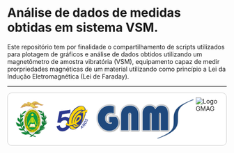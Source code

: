 # Análise de dados de medidas obtidas em sistema VSM.
Este repositório tem por finalidade o compartilhamento de scripts utilizados para plotagem de gráficos e análise de dados obtidos utilizando um magnetômetro de amostra vibratória (VSM), equipamento capaz de medir prorpriedades magnéticas de um material utilizando como princípio a Lei da Indução Eletromagnética (Lei de Faraday).
___
<div style="background: white; border: 1px solid #ccc; border-radius: 10px; padding: 10px; display: flex; justify-content: space-around;">
  <img src="imagensInstitucionais/brasaoPreferencial.png" alt="Brasão UFRN" height="100">
  <img src="imagensInstitucionais/ccet50.png" alt="Logo CCET" height="100">
  <img src="imagensInstitucionais/gnms.png" alt="Logo GNMS" height="100">
  <img src="imagensInstitucionais/gmag.png" alt="Logo GMAG" height="100">
</div>
